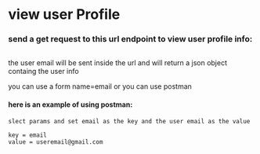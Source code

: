 # view user Profile 





### send a get request to this url endpoint to view user profile info:



``` http://localhost:4000/userprofile/?email=enteremailhere
```

the user email will be sent inside the url and will return a json object containg the user info

you can use a form name=email or you can use postman

#### here is an example of using postman:
```
slect params and set email as the key and the user email as the value 
```

```
key = email
value = useremail@gmail.com
```


